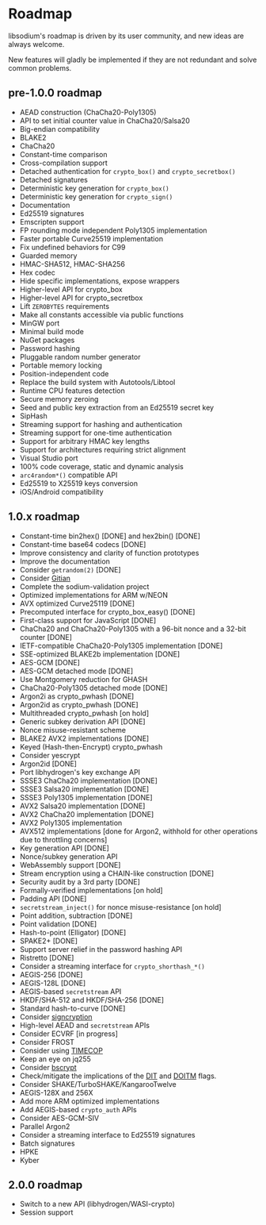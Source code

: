 # Roadmap

libsodium's roadmap is driven by its user community, and new ideas are always
welcome.

New features will gladly be implemented if they are not redundant and
solve common problems.

## pre-1.0.0 roadmap

* AEAD construction \(ChaCha20-Poly1305\)
* API to set initial counter value in ChaCha20/Salsa20
* Big-endian compatibility
* BLAKE2
* ChaCha20
* Constant-time comparison
* Cross-compilation support
* Detached authentication for `crypto_box()` and `crypto_secretbox()`
* Detached signatures
* Deterministic key generation for `crypto_box()`
* Deterministic key generation for `crypto_sign()`
* Documentation
* Ed25519 signatures
* Emscripten support
* FP rounding mode independent Poly1305 implementation
* Faster portable Curve25519 implementation
* Fix undefined behaviors for C99
* Guarded memory
* HMAC-SHA512, HMAC-SHA256
* Hex codec
* Hide specific implementations, expose wrappers
* Higher-level API for crypto_box
* Higher-level API for crypto_secretbox
* Lift `ZEROBYTES` requirements
* Make all constants accessible via public functions
* MinGW port
* Minimal build mode
* NuGet packages
* Password hashing
* Pluggable random number generator
* Portable memory locking
* Position-independent code
* Replace the build system with Autotools/Libtool
* Runtime CPU features detection
* Secure memory zeroing
* Seed and public key extraction from an Ed25519 secret key
* SipHash
* Streaming support for hashing and authentication
* Streaming support for one-time authentication
* Support for arbitrary HMAC key lengths
* Support for architectures requiring strict alignment
* Visual Studio port
* 100% code coverage, static and dynamic analysis
* `arc4random*()` compatible API
* Ed25519 to X25519 keys conversion
* iOS/Android compatibility

## 1.0.x roadmap

* Constant-time bin2hex\(\) \[DONE\] and hex2bin\(\) \[DONE\]
* Constant-time base64 codecs \[DONE\]
* Improve consistency and clarity of function prototypes
* Improve the documentation
* Consider `getrandom(2)` \[DONE\]
* Consider [Gitian](https://gitian.org/)
* Complete the sodium-validation project
* Optimized implementations for ARM w/NEON
* AVX optimized Curve25119 \[DONE\]
* Precomputed interface for crypto_box_easy\(\) \[DONE\]
* First-class support for JavaScript \[DONE\]
* ChaCha20 and ChaCha20-Poly1305 with a 96-bit nonce and a 32-bit counter
  \[DONE\]
* IETF-compatible ChaCha20-Poly1305 implementation \[DONE\]
* SSE-optimized BLAKE2b implementation \[DONE\]
* AES-GCM \[DONE\]
* AES-GCM detached mode \[DONE\]
* Use Montgomery reduction for GHASH
* ChaCha20-Poly1305 detached mode \[DONE\]
* Argon2i as crypto_pwhash \[DONE\]
* Argon2id as crypto_pwhash \[DONE\]
* Multithreaded crypto_pwhash \[on hold\]
* Generic subkey derivation API \[DONE\]
* Nonce misuse-resistant scheme
* BLAKE2 AVX2 implementations \[DONE\]
* Keyed \(Hash-then-Encrypt\) crypto_pwhash
* Consider yescrypt
* Argon2id \[DONE\]
* Port libhydrogen's key exchange API
* SSSE3 ChaCha20 implementation \[DONE\]
* SSSE3 Salsa20 implementation \[DONE\]
* SSSE3 Poly1305 implementation \[DONE\]
* AVX2 Salsa20 implementation \[DONE\]
* AVX2 ChaCha20 implementation \[DONE\]
* AVX2 Poly1305 implementation
* AVX512 implementations \[done for Argon2, withhold for other operations due to
  throttling concerns\]
* Key generation API \[DONE\]
* Nonce/subkey generation API
* WebAssembly support \[DONE\]
* Stream encryption using a CHAIN-like construction \[DONE\]
* Security audit by a 3rd party \[DONE\]
* Formally-verified implementations \[on hold\]
* Padding API \[DONE\]
* `secretstream_inject()` for nonce misuse-resistance \[on hold\]
* Point addition, subtraction \[DONE\]
* Point validation \[DONE\]
* Hash-to-point (Elligator) \[DONE\]
* SPAKE2+ \[DONE\]
* Support server relief in the password hashing API
* Ristretto \[DONE\]
* Consider a streaming interface for `crypto_shorthash_*()`
* AEGIS-256 \[DONE\]
* AEGIS-128L \[DONE\]
* AEGIS-based `secretstream` API
* HKDF/SHA-512 and HKDF/SHA-256 \[DONE\]
* Standard hash-to-curve \[DONE\]
* Consider [signcryption](https://github.com/jedisct1/libsodium-signcryption)
* High-level AEAD and `secretstream` APIs
* Consider ECVRF \[in progress\]
* Consider FROST
* Consider using [TIMECOP](https://www.post-apocalyptic-crypto.org/timecop)
* Keep an eye on jq255
* Consider [bscrypt](https://github.com/Sc00bz/bscrypt)
* Check/mitigate the implications of the [DIT](https://developer.arm.com/documentation/ddi0601/2020-12/AArch64-Registers/DIT--Data-Independent-Timing) and [DOITM](https://www.intel.com/content/www/us/en/developer/articles/technical/software-security-guidance/best-practices/data-operand-independent-timing-isa-guidance.html) flags.
* Consider SHAKE/TurboSHAKE/KangarooTwelve
* AEGIS-128X and 256X
* Add more ARM optimized implementations
* Add AEGIS-based `crypto_auth` APIs
* Consider AES-GCM-SIV
* Parallel Argon2
* Consider a streaming interface to Ed25519 signatures
* Batch signatures
* HPKE
* Kyber

## 2.0.0 roadmap

* Switch to a new API (libhydrogen/WASI-crypto)
* Session support
